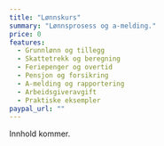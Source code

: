 ```yaml
---
title: "Lønnskurs"
summary: "Lønnsprosess og a‑melding."
price: 0
features:
  - Grunnlønn og tillegg
  - Skattetrekk og beregning
  - Feriepenger og overtid
  - Pensjon og forsikring
  - A-melding og rapportering
  - Arbeidsgiveravgift
  - Praktiske eksempler
paypal_url: ""
---
```

Innhold kommer.
